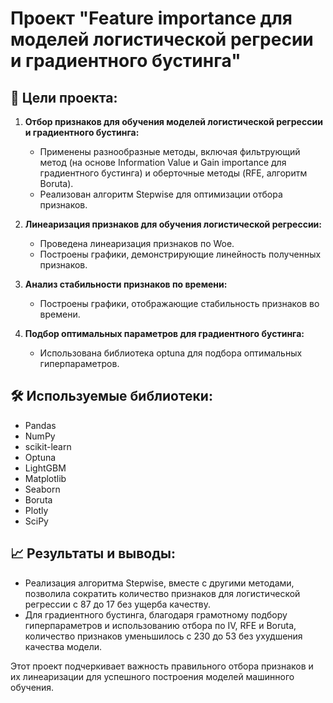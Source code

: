 # Проект "Feature importance для моделей логистической регресии и градиентного бустинга"

## 🎯 Цели проекта:
1. **Отбор признаков для обучения моделей логистической регрессии и градиентного бустинга:**
    - Применены разнообразные методы, включая фильтрующий метод (на основе Information Value и Gain importance для градиентного бустинга) и оберточные методы (RFE, алгоритм Boruta).
    - Реализован алгоритм Stepwise для оптимизации отбора признаков.

2. **Линеаризация признаков для обучения логистической регрессии:**
    - Проведена линеаризация признаков по Woe.
    - Построены графики, демонстрирующие линейность полученных признаков.

3. **Анализ стабильности признаков по времени:**
    - Построены графики, отображающие стабильность признаков во времени.

4. **Подбор оптимальных параметров для градиентного бустинга:**
    - Использована библиотека optuna для подбора оптимальных гиперпараметров.

## 🛠 Используемые библиотеки:
- Pandas
- NumPy
- scikit-learn
- Optuna
- LightGBM
- Matplotlib
- Seaborn
- Boruta
- Plotly
- SciPy

## 📈 Результаты и выводы:
- Реализация алгоритма Stepwise, вместе с другими методами, позволила сократить количество признаков для логистической регрессии с 87 до 17 без ущерба качеству.
- Для градиентного бустинга, благодаря грамотному подбору гиперпараметров и использованию отбора по IV, RFE и Boruta, количество признаков уменьшилось с 230 до 53 без ухудшения качества модели.

Этот проект подчеркивает важность правильного отбора признаков и их линеаризации для успешного построения моделей машинного обучения.
